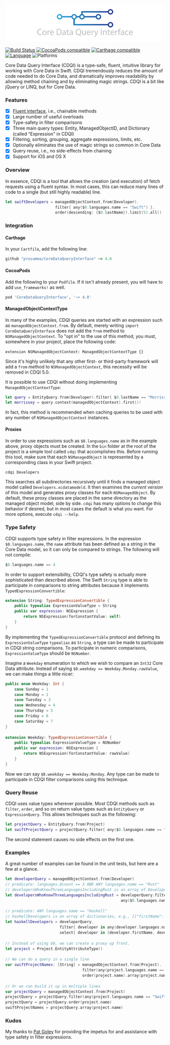 ![CoreDataQueryInterface](CoreDataQueryInterface.png)

[![Build Status](https://travis-ci.org/Prosumma/CoreDataQueryInterface.svg)](https://travis-ci.org/Prosumma/CoreDataQueryInterface)
[![CocoaPods compatible](https://img.shields.io/cocoapods/v/CoreDataQueryInterface.svg)](https://cocoapods.org)
[![Carthage compatible](https://img.shields.io/badge/Carthage-compatible-4BC51D.svg?style=flat)](https://github.com/Carthage/Carthage)
[![Language](https://img.shields.io/badge/Swift-2.2-orange.svg)](http://swift.org)
![Platforms](https://img.shields.io/cocoapods/p/CoreDataQueryInterface.svg)

Core Data Query Interface (CDQI) is a type-safe, fluent, intuitive library for working with Core Data in Swift. CDQI tremendously reduces the amount of code needed to do Core Data, and dramatically improves readability by allowing method chaining and by eliminating magic strings. CDQI is a bit like jQuery or LINQ, but for Core Data.

### Features

- [x] [Fluent interface](http://en.wikipedia.org/wiki/Fluent_interface), i.e., chainable methods
- [x] Large number of useful overloads
- [x] Type-safety in filter comparisons
- [x] Three main query types: Entity, ManagedObjectID, and Dictionary (called "Expression" in CDQI)
- [x] Filtering, sorting, grouping, aggregate expressions, limits, etc.
- [x] Optionally eliminates the use of magic strings so common in Core Data
- [x] Query reuse, i.e., no side-effects from chaining
- [x] Support for iOS and OS X

### Overview

In essence, CDQI is a tool that allows the creation (and execution) of fetch requests using a fluent syntax. In most cases, this can reduce many lines of code to a single (but still highly readable) line.

```swift
let swiftDevelopers = managedObjectContext.from(Developer).
                      filter{ any($0.languages.name == "Swift") }.
                      order(descending: {$0.lastName}).limit(5).all()
```

### Integration

#### Carthage

In your `Cartfile`, add the following line:

```ruby
github "prosumma/CoreDataQueryInterface" ~> 4.0
```

#### CocoaPods

Add the following to your `Podfile`. If it isn't already present, you will have to add `use_frameworks!` as well.

```ruby
pod 'CoreDataQueryInterface', '~> 4.0'
```

#### ManagedObjectContextType

In many of the examples, CDQI queries are started with an expression such as `managedObjectContext.from`. By default, merely writing `import CoreDataQueryInterface` does not add the `from` method to `NSManagedObjectContext`. To "opt in" to the use of this method, you must, somewhere in your project, place the following code:

`extension NSManagedObjectContext: ManagedObjectContextType {}`

Since it's highly unlikely that any other first- or third-party framework will add a `from` method to `NSManagedObjectContext`, this necessity will be removed in CDQI 5.0.

It is possible to use CDQI without doing implementing `ManagedObjectContextType`:

```swift
let query = EntityQuery.from(Developer).filter{ $0.lastName == "Morrissey" }
let morrissey = query.context(managedObjectContext).first()!
```

In fact, this method is recommended when caching queries to be used with any number of `NSManagedObjectContext` instances.

#### Proxies

In order to use expressions such as `$0.languages.name` as in the example above, proxy objects must be created. In the `bin` folder at the root of the project is a simple tool called `cdqi` that accomplishes this. Before running this tool, make sure that each `NSManagedObject` is represented by a corresponding class in your Swift project.

```sh
cdqi Developers
```

This searches all subdirectories recursively until it finds a managed object model called `Developers.xcdatamodeld`. It then examines the _current version_ of this model and generates proxy classes for each `NSManagedObject`. By default, these proxy classes are placed in the same directory as the managed object model, side by side. `cdqi` has many options to change this behavior if desired, but in most cases the default is what you want. For more options, execute `cdqi --help`.

### Type Safety

CDQI supports type safety in filter expressions. In the expression `$0.languages.name`, the `name` attribute has been defined as a string in the Core Data model, so it can only be compared to strings. The following will not compile:

```swift
$0.languages.name == 4
```

In order to support extensibility, CDQI's type safety is actually more sophisticated than described above. The Swift `String` type is able to participate in comparisons to string attributes because it implements `TypedExpressionConvertible`:

```swift
extension String: TypedExpressionConvertible {
    public typealias ExpressionValueType = String
    public var expression: NSExpression {
        return NSExpression(forConstantValue: self)
    }
}
```

By implementing the `TypedExpressionConvertible` protocol and defining its `ExpressionValueType` `typealias` as `String`, a type can be made to participate in CDQI string comparisons. To participate in numeric comparisons, `ExpressionValueType` should be `NSNumber`.

Imagine a `Weekday` enumeration to which we wish to compare an `Int32` Core Data attribute. Instead of saying `$0.weekday == Weekday.Monday.rawValue`, we can make things a little nicer:

```swift
public enum Weekday: Int {
    case Sunday = 1
    case Monday = 2
    case Tuesday = 3
    case Wednesday = 4
    case Thursday = 5
    case Friday = 6
    case Saturday = 7    
}

extension Weekday: TypedExpressionConvertible {
    public typealias ExpressionValueType = NSNumber
    public var expression: NSExpression {
        return NSExpression(forConstantValue: rawValue)
    }
}
```

Now we can say `$0.weekday == Weekday.Monday`. Any type can be made to participate in CDQI filter comparisons using this technique.

### Query Reuse

CDQI uses value types wherever possible. Most CDQI methods such as `filter`, `order`, and so on return value types such as `EntityQuery` or `ExpressionQuery`. This allows techniques such as the following:

```swift
let projectQuery = EntityQuery.from(Project)
let swiftProjectQuery = projectQuery.filter{ any($0.languages.name == "Swift") }
```

The second statement causes no side effects on the first one.

### Examples

A great number of examples can be found in the unit tests, but here are a few at a glance.

```swift
let developerQuery = managedObjectContext.from(Developer)
// predicate: languages.@count == 3 AND ANY languages.name == "Rust"
// developersWhoKnowThreeLanguagesIncludingRust is an array of Developer entities
let developersWhoKnowThreeLanguagesIncludingRust = developerQuery.filter{ $0.languages.count == 3 &&
                                                   any($0.languages.name == "Rust") }.all()

// predicate: ANY languages.name == "Haskell"
// haskellDevelopers is an array of dictionaries, e.g., [["firstName": "Haskell", "lastName": "Curry"]]
let haskellDevelopers = developerQuery.
                        filter{ developer in any(developer.languages.name == "Haskell") }.
                        select{ developer in [developer.firstName, developer.lastName] }.all()

// Instead of using $0, we can create a proxy up front.
let project = Project.EntityAttributeType()

// We can do a query in a single line
var swiftProjectNames: [String] = managedObjectContext.from(Project).
                                  filter(any(project.languages.name == "Swift")).
                                  order(project.name).array(project.name)

// Or we can build it up in multiple lines
var projectQuery = managedObjectContext.from(Project)
projectQuery = projectQuery.filter(any(project.languages.name == "Swift"))
projectQuery = projectQuery.order(project.name)
swiftProjectNames = projectQuery.array(project.name)
```

### Kudos

My thanks to [Pat Goley](https://github.com/patgoley) for providing the impetus for and assistance with type safety in filter expressions.
